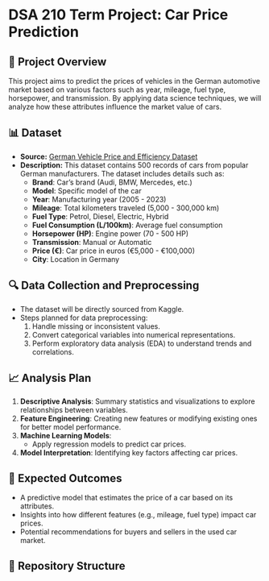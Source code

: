 # DSA 210 Term Project: Car Price Prediction  

## 📌 Project Overview  
This project aims to predict the prices of vehicles in the German automotive market based on various factors such as year, mileage, fuel type, horsepower, and transmission. By applying data science techniques, we will analyze how these attributes influence the market value of cars.  

## 📊 Dataset  
- **Source:** [German Vehicle Price and Efficiency Dataset](https://www.kaggle.com/datasets/heidarmirhajisadati/german-vehicle-price-and-efficiency-dataset)  
- **Description:** This dataset contains 500 records of cars from popular German manufacturers. The dataset includes details such as:  
  - **Brand**: Car’s brand (Audi, BMW, Mercedes, etc.)  
  - **Model**: Specific model of the car  
  - **Year**: Manufacturing year (2005 - 2023)  
  - **Mileage**: Total kilometers traveled (5,000 - 300,000 km)  
  - **Fuel Type**: Petrol, Diesel, Electric, Hybrid  
  - **Fuel Consumption (L/100km)**: Average fuel consumption  
  - **Horsepower (HP)**: Engine power (70 - 500 HP)  
  - **Transmission**: Manual or Automatic  
  - **Price (€)**: Car price in euros (€5,000 - €100,000)  
  - **City**: Location in Germany  

## 🔍 Data Collection and Preprocessing  
- The dataset will be directly sourced from Kaggle.  
- Steps planned for data preprocessing:  
  1. Handle missing or inconsistent values.
  2. Convert categorical variables into numerical representations.  
  3. Perform exploratory data analysis (EDA) to understand trends and correlations.  

## 📈 Analysis Plan  
1. **Descriptive Analysis**: Summary statistics and visualizations to explore relationships between variables.  
2. **Feature Engineering**: Creating new features or modifying existing ones for better model performance.  
3. **Machine Learning Models**:  
   - Apply regression models to predict car prices.
4. **Model Interpretation**: Identifying key factors affecting car prices.  

## 🎯 Expected Outcomes  
- A predictive model that estimates the price of a car based on its attributes.  
- Insights into how different features (e.g., mileage, fuel type) impact car prices.  
- Potential recommendations for buyers and sellers in the used car market.  

## 📂 Repository Structure  
